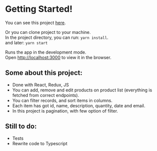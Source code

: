 # Getting Started!

You can see this project [here](https://maksymilianmroz.github.io/Watchify/).

Or you can clone project to your machine. \
In the project directory, you can run: `yarn install`.\
and later: `yarn start`

Runs the app in the development mode.\
Open [http://localhost:3000](http://localhost:3000) to view it in the browser.

## Some about this project:

- Done with React, Redux, JS
- You can add, remove and edit products on product list (everything is fetched from correct endpoints). 
- You can filter records, and sort items in columns. 
- Each item has got id, name, description, quantity, date and email.
- In this project is pagination, with few option of filter.

## Still to do:

- Tests
- Rewrite code to Typescript
